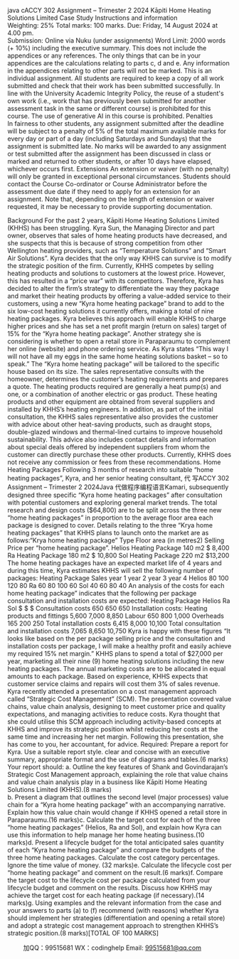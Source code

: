 java cACCY 302 Assignment – Trimester 2 2024 Kāpiti Home Heating Solutions Limited Case Study 
Instructions and information  
Weighting: 25%
Total marks: 100 marks.
Due: Friday, 14 August 2024 at 4.00 pm.  
Submission:  Online via Nuku (under assignments)
Word Limit: 2000 words (+ 10%) including the executive summary. This does not include the appendices or any references.
The only things that can be in your appendices are the calculations relating to parts c, d and e. Any information in the appendices relating to other parts will not be marked.
This is an individual assignment. 
All students are required to keep a copy of all work submitted and check that their work has been submitted successfully. In line with the University Academic Integrity Policy, the reuse of a student's own work (i.e., work that has previously been submitted for another assessment task in the same or different course) is prohibited for this course. The use of generative AI in this course is prohibited. 
Penalties  
In fairness to other students, any assignment submitted after the deadline will be subject to a penalty of 5% of the total maximum available marks for every day or part of a day (including Saturdays and Sundays) that the assignment is submitted late.
No marks will be awarded to any assignment or test submitted after the assignment has been discussed in class or marked and returned to other students, or after 10 days have elapsed, whichever occurs first.
Extensions 
An extension or waiver (with no penalty) will only be granted in exceptional personal circumstances. Students should contact the Course Co-ordinator or Course Administrator before the assessment due date if they need to apply for an extension for an assignment. Note that, depending on the length of extension or waiver requested, it may be necessary to provide supporting documentation.

Background 
For the past 2 years, Kāpiti Home Heating Solutions Limited (KHHS) has been struggling. Kyra Sun, the Managing Director and part owner, observes that sales of home heating products have decreased, and she suspects that this is because of strong competition from other Wellington heating providers, such as “Temperature Solutions” and “Smart Air Solutions”.
Kyra decides that the only way KHHS can survive is to modify the strategic position of the firm. Currently, KHHS competes by selling heating products and solutions to customers at the lowest price. However, this has resulted in a “price war” with its competitors. Therefore, Kyra has decided to alter the firm’s strategy to differentiate the way they package and market their heating products by offering a value-added service to their customers, using a new “Kyra home heating package” brand to add to the six low-cost heating solutions it currently offers, making a total of nine heating packages. Kyra believes this approach will enable KHHS to charge higher prices and she has set a net profit margin (return on sales) target of 15% for the “Kyra home heating package”.
Another strategy she is considering is whether to open a retail store in Paraparaumu to complement her online (website) and phone ordering service. As Kyra states “This way I will not have all my eggs in the same home heating solutions basket – so to speak.” 
The “Kyra home heating package” will be tailored to the specific house based on its size. The sales representative consults with the homeowner, determines the customer’s heating requirements and prepares a quote. The heating products required are generally a heat pump(s) and one, or a combination of another electric or gas product. These heating products and other equipment are obtained from several suppliers and installed by KHHS’s heating engineers.
In addition, as part of the initial consultation, the KHHS sales representative also provides the customer with advice about other heat-saving products, such as draught stops, double-glazed windows and thermal-lined curtains to improve household sustainability. This advice also includes contact details and information about special deals offered by independent suppliers from whom the customer can directly purchase these other products. Currently, KHHS does not receive any commission or fees from these recommendations.
Home Heating Packages 
Following 3 months of research into suitable “home heating packages”, Kyra, and her senior heating consultant, 代 写ACCY 302 Assignment – Trimester 2 2024Java
代做程序编程语言Kamari, subsequently designed three specific “Kyra home heating packages” after consultation with potential customers and exploring general market trends. The total research and design costs ($64,800) are to be split across the three new “home heating packages” in proportion to the average floor area each package is designed to cover.
Details relating to the three “Krya home heating packages” that KHHS plans to launch onto the market are as follows:“Krya home heating package” Type Floor area 
(in metres2) Selling Price per                                           “home heating package”. 
Helios Heating Package 140 m2 $ 8,400 
Ra Heating Package 180 m2 $ 10,800 
Sol Heating Package 220 m2 $13,200 
The home heating packages have an expected market life of 4 years and during this time, Kyra estimates KHHS will sell the following number of packages:
Heating Package Sales year 1 year 2 year 3 year 4 
Helios  80 100 120 80 
Ra 60 80 100 60 
Sol 40 60 80 40 
An analysis of the costs for each home heating package” indicates that the following per package consultation and installation costs are expected:
Heating Package Helios Ra Sol 
$ $ $ 
Consultation costs 650 650 650 
Installation costs: 
Heating products and fittings 5,600 7,000 8,850 
Labour 650 800 1,000 
Overheads 165 200 250 
Total installation costs 6,415 8,000 10,100 
Total consultation and installation costs  7,065 8,650 10,750 
Kyra is happy with these figures “It looks like based on the per package selling price and the consultation and installation costs per package, I will make a healthy profit and easily achieve my required 15% net margin.” 
KHHS plans to spend a total of $27,000 per year, marketing all their nine (9) home heating solutions including the new heating packages. The annual marketing costs are to be allocated in equal amounts to each package. Based on experience, KHHS expects that customer service claims and repairs will cost them 3% of sales revenue.
Kyra recently attended a presentation on a cost management approach called “Strategic Cost Management” (SCM). The presentation covered value chains, value chain analysis, designing to meet customer price and quality expectations, and managing activities to reduce costs. Kyra thought that she could utilise this SCM approach including activity-based concepts at KHHS and improve its strategic position whilst reducing her costs at the same time and increasing her net margin.
Following this presentation, she has come to you, her accountant, for advice.
Required: 
Prepare a report for Kyra.
Use a suitable report style. clear and concise with an executive summary, appropriate format and the use of diagrams and tables.(6 marks)
Your report should:
a.   Outline the key features of Shank and Govindarajan’s Strategic Cost Management approach, explaining the role that value chains and value chain analysis play in a business like Kāpiti Home Heating Solutions Limited (KHHS).(8 marks)  
b.   Present a diagram that outlines the second level (major processes) value chain for a “Kyra home heating package” with an accompanying narrative. Explain how this value chain would change if KHHS opened a retail store in Paraparaumu.(16 marks)c.   	Calculate the target cost for each of the three “home heating packages” (Helios, Ra and Sol), and explain how Kyra can use this information to help manage her home heating business.(10 marks)d.   	Present a lifecycle budget for the total anticipated sales quantity of each “Kyra home heating package” and compare the budgets of the three home heating packages.
Calculate the cost category percentages. Ignore the time value of money. (32 marks)e.   	Calculate the lifecycle cost per “home heating package” and comment on the result.(6 marks)f.   Compare the target cost to the lifecycle cost per package calculated from your lifecycle budget and comment on the results. Discuss how KHHS may achieve the target cost for each heating package (if necessary).(14 marks)g.   	Using examples and the relevant information from the case and your answers to parts (a) to (f) recommend (with reasons) whether Kyra should implement her strategies (differentiation and opening a retail store) and adopt a strategic cost management approach to strengthen KHHS’s strategic position.(8 marks)[TOTAL OF 100 MARKS] 



         
加QQ：99515681  WX：codinghelp  Email: 99515681@qq.com
